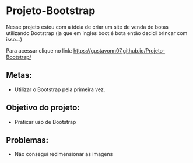 # Projeto-Bootstrap
Nesse projeto estou com a ideia de criar um site de venda de botas utilizando Bootstrap (ja que em ingles boot é bota então decidi brincar com isso...)

Para acessar clique no link: https://gustavonn07.github.io/Projeto-Bootstrap/

## Metas:
  - Utilizar o Bootstrap pela primeira vez.

## Objetivo do projeto:
  - Praticar uso de Bootstrap

## Problemas:
  - Não consegui redimensionar as imagens
